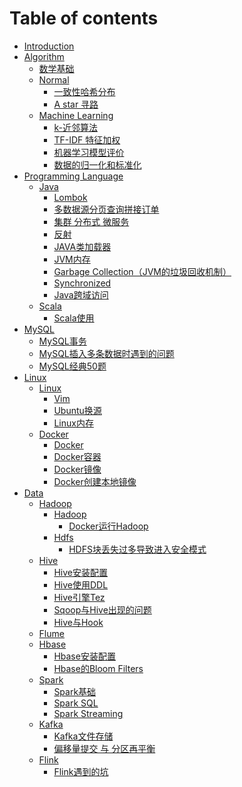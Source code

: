 # Table of contents

* [Introduction](README.md)
* [Algorithm](algorithm/README.md)
  * [数学基础](algorithm/math.md)
  * [Normal](algorithm/normal/README.md)
    * [一致性哈希分布](algorithm/normal/yi-zhi-xing-ha-xi-suan-fa.md)
    * [A star 寻路](algorithm/normal/Astar.md)
  * [Machine Learning](algorithm/ml/README.md)
    * [k-近邻算法](algorithm/ml/knn.md)
    * [TF-IDF 特征加权](algorithm/ml/tf-idf.md)
    * [机器学习模型评价](algorithm/ml/evaluate.md)
    * [数据的归一化和标准化](algorithm/ml/normalization.md)
* [Programming Language]()
  <!-- * [DesignPattern](designPattern/README.md) -->
  * [Java](java/README.md)
    * [Lombok](java/lombok.md)
    * [多数据源分页查询拼接订单](java/duo-shu-ju-yuan-fen-ye-cha-xun-pin-jie-ding-dan.md)
    * [集群 分布式 微服务](java/ji-qun-fen-bu-shi-wei-fu-wu.md)
    * [反射](java/fan-she.md)
    * [JAVA类加载器](java/java-lei-jia-zai-qi.md)
    * [JVM内存](java/jvm-nei-cun.md)
    * [Garbage Collection（JVM的垃圾回收机制）](java/garbage-collectionjvm-de-la-ji-hui-shou-ji-zhi.md)
    * [Synchronized](java/synchronized.md)
    * [Java跨域访问](java/SpringBoot-Ajax-kua-yu.md)
  * [Scala](scala/README.md)
    * [Scala使用](scala/scala-shi-yong.md)
* [MySQL](mysql/README.md)
  * [MySQL事务](mysql/mysql-shi-wu.md)
  * [MySQL插入多条数据时遇到的问题](mysql/mysql-you-hua-innodb_flush_log_at_trx_commit.md)
  * [MySQL经典50题](mysql/mysql-jing-dian-50-ti.md)
* [Linux](linux/README.md)
  * [Linux](linux/README.md)
    * [Vim](linux/vim.md)
    * [Ubuntu换源](linux/ubuntu-huan-yuan.md)
    * [Linux内存](linux/linux-nei-cun.md)
  * [Docker](linux/docker/README.md)
    * [Docker](linux/docker/docker.md)
    * [Docker容器](linux/docker/docker-rong-qi.md)
    * [Docker镜像](linux/docker/docker-jing-xiang.md)
    * [Docker创建本地镜像](linux/docker/docker-chuang-jian-ben-di-jing-xiang.md)
* [Data]()
  * [Hadoop](data/hadoop/README.md)
    * [Hadoop](data/hadoop/README.md)
      * [Docker运行Hadoop](data/hadoop/docker-yun-xing-hadoop.md)
    * [Hdfs](data/hadoop/hdfs/README.md)
      * [HDFS块丢失过多导致进入安全模式](data/hadoop/hdfs/hdfs-repair-block-safe-mode.md)
      <!-- * [HDFS写流程](hadoop/hdfs/hdfs-write.md) -->
      <!-- * [Hbase读流程](hadoop/hdfs/hdfs-read.md) -->
    <!-- * [MapReduce](data/mapreduce/README.md) -->
  * [Hive](data/hive/README.md)
    * [Hive安装配置](data/hive/hive-an-zhuang-pei-zhi.md)
    * [Hive使用DDL](data/hive/hive-shi-yong-ddl.md)
    * [Hive引擎Tez](data/hive/hive-yin-qing-tez.md)
    * [Sqoop与Hive出现的问题](data/hive/sqoop-hive-problem.md)
    * [Hive与Hook](data/hive/hive-yu-hook.md)
  * [Flume](data/flume/README.md)
  <!-- * [Flume](data/flume/.md) -->
  * [Hbase](data/hbase/README.md)
    * [Hbase安装配置](data/hbase/hbase-an-zhuang.md)
    <!-- * [Hbase写流程](data/hbase/hbase-write.md) -->
    <!-- * [Hbase读流程](data/hbase/hbase-read.md) -->
    * [Hbase的Bloom Filters](data/hbase/bloom-filters.md)
  <!-- * [Sqoop](data/sqoop/README.md) -->
  <!-- * [DataX](data/datax/README.md) -->
  * [Spark](data/spark/README.md)
    * [Spark基础](data/spark/spark-core.md)
    * [Spark SQL](data/spark/spark-sql.md)
    * [Spark Streaming](data/spark/spark-streaming.md)
  * [Kafka](data/kafka/README.md)
    * [Kafka文件存储](data/kafka/kafka-file.md)
    * [偏移量提交 与 分区再平衡](data/kafka/kafka-offset.md)
  * [Flink](data/flink/README.md)
    * [Flink遇到的坑](data/flink/flink-problem.md)

